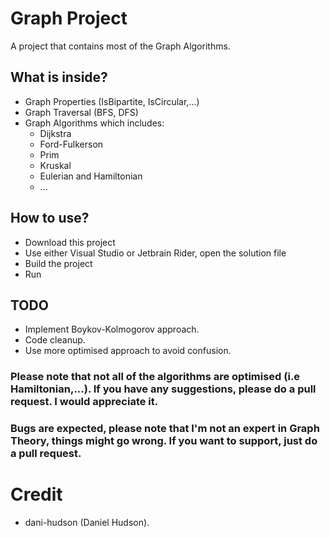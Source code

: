 # Graph Project  

A project that contains most of the Graph Algorithms.  

## What is inside?
- Graph Properties (IsBipartite, IsCircular,...)  
- Graph Traversal (BFS, DFS)
- Graph Algorithms which includes:  
    - Dijkstra
    - Ford-Fulkerson
    - Prim
    - Kruskal
    - Eulerian and Hamiltonian
    - ...

## How to use?
- Download this project  
- Use either Visual Studio or Jetbrain Rider, open the solution file
- Build the project
- Run  

## TODO
- Implement Boykov-Kolmogorov approach.
- Code cleanup.  
- Use more optimised approach to avoid confusion.  




### Please note that not all of the algorithms are optimised (i.e Hamiltonian,...). If you have any suggestions, please do a pull request. I would appreciate it.  

### Bugs are expected, please note that I'm not an expert in Graph Theory, things might go wrong. If you want to support, just do a pull request.  

# Credit  
- dani-hudson (Daniel Hudson).  
